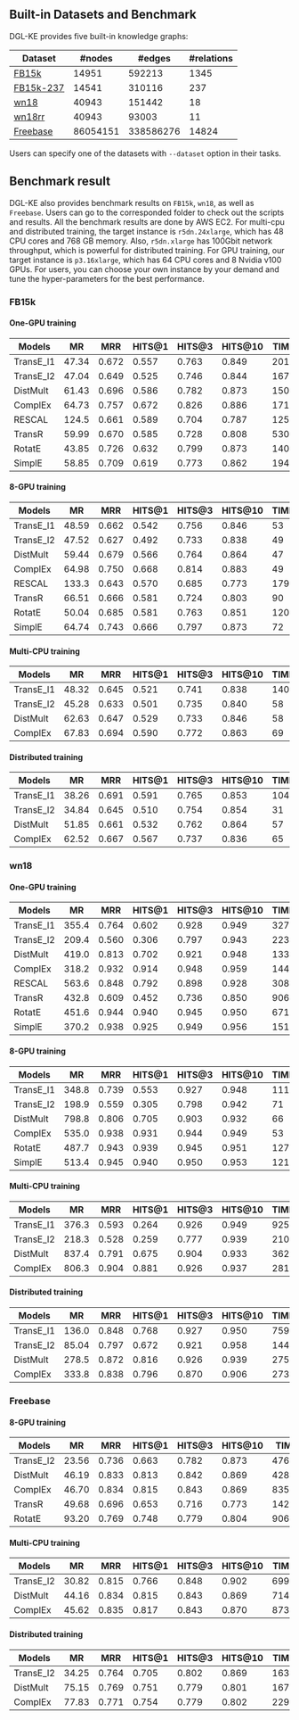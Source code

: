 ## Built-in Datasets and Benchmark

DGL-KE provides five built-in knowledge graphs:

| Dataset | #nodes | #edges | #relations |
|---------|--------|--------|------------|
| [FB15k](https://data.dgl.ai/dataset/FB15k.zip) | 14951 | 592213 | 1345 |
| [FB15k-237](https://data.dgl.ai/dataset/FB15k-237.zip) | 14541 | 310116 | 237 |
| [wn18](https://data.dgl.ai/dataset/wn18.zip) | 40943 | 151442 | 18 |
| [wn18rr](https://data.dgl.ai/dataset/wn18rr.zip) | 40943 | 93003 | 11 |
| [Freebase](https://data.dgl.ai/dataset/Freebase.zip) | 86054151 | 338586276 | 14824 |

Users can specify one of the datasets with `--dataset` option in their tasks.

## Benchmark result

DGL-KE also provides benchmark results on `FB15k`, `wn18`, as well as `Freebase`. Users can go to the corresponded folder to check out the scripts and results. All the benchmark results are done by AWS EC2. For multi-cpu and distributed training, the target instance is `r5dn.24xlarge`, which has 48 CPU cores and 768 GB memory. Also, `r5dn.xlarge` has 100Gbit network throughput, which is powerful for distributed training. For GPU training, our target instance is `p3.16xlarge`, which has 64 CPU cores and 8 Nvidia v100 GPUs. For users, you can choose your own instance by your demand and tune the hyper-parameters for the best performance.

### FB15k

#### One-GPU training

|  Models    |  MR   |  MRR  | HITS@1 | HITS@3 | HITS@10 | TIME |
|------------|-------|-------|--------|--------|---------|------|
| TransE_l1  | 47.34 | 0.672 | 0.557  | 0.763  | 0.849   | 201  |
| TransE_l2  | 47.04 | 0.649 | 0.525  | 0.746  | 0.844   | 167  |
| DistMult   | 61.43 | 0.696 | 0.586  | 0.782  | 0.873   | 150  |
| ComplEx    | 64.73 | 0.757 | 0.672  | 0.826  | 0.886   | 171  |
| RESCAL     | 124.5 | 0.661 | 0.589  | 0.704  | 0.787   | 1252 |
| TransR     | 59.99 | 0.670 | 0.585  | 0.728  | 0.808   | 530  |
| RotatE     | 43.85 | 0.726 | 0.632  | 0.799  | 0.873   | 1405 |
| SimplE     | 58.85 | 0.709 | 0.619  | 0.773  | 0.862   | 194  |

#### 8-GPU training

|  Models    |  MR   |  MRR  | HITS@1 | HITS@3 | HITS@10 | TIME |
|------------|-------|-------|--------|--------|---------|------|
| TransE_l1  | 48.59 | 0.662 | 0.542  | 0.756  |  0.846  | 53   |
| TransE_l2  | 47.52 | 0.627 | 0.492  | 0.733  |  0.838  | 49   |
| DistMult   | 59.44 | 0.679 | 0.566  | 0.764  |  0.864  | 47   |
| ComplEx    | 64.98 | 0.750 | 0.668  | 0.814  |  0.883  | 49   |
| RESCAL     | 133.3 | 0.643 | 0.570  | 0.685  |  0.773  | 179  |
| TransR     | 66.51 | 0.666 | 0.581  | 0.724  |  0.803  | 90   |
| RotatE     | 50.04 | 0.685 | 0.581  | 0.763  |  0.851  | 120  |
| SimplE     | 64.74 | 0.743 | 0.666  | 0.797  |  0.873  | 72   |

#### Multi-CPU training

|  Models   |  MR   |  MRR  | HITS@1 | HITS@3 | HITS@10 | TIME |
|-----------|-------|-------|--------|--------|---------|------|
| TransE_l1 | 48.32 | 0.645 | 0.521  | 0.741  |  0.838  | 140  |
| TransE_l2 | 45.28 | 0.633 | 0.501  | 0.735  |  0.840  | 58   |
| DistMult  | 62.63 | 0.647 | 0.529  | 0.733  |  0.846  | 58   |
| ComplEx   | 67.83 | 0.694 | 0.590  | 0.772  |  0.863  | 69   |

#### Distributed training

|  Models   |  MR   |  MRR  | HITS@1 | HITS@3 | HITS@10 | TIME |
|-----------|-------|-------|--------|--------|---------|------|
| TransE_l1 | 38.26 | 0.691 | 0.591  | 0.765  |  0.853  | 104  |
| TransE_l2 | 34.84 | 0.645 | 0.510  | 0.754  |  0.854  | 31   |
| DistMult  | 51.85 | 0.661 | 0.532  | 0.762  |  0.864  | 57   |
| ComplEx   | 62.52 | 0.667 | 0.567  | 0.737  |  0.836  | 65   |

### wn18

#### One-GPU training

|  Models    |  MR   |  MRR  | HITS@1 | HITS@3 | HITS@10 | TIME |
|------------|-------|-------|--------|--------|---------|------|
| TransE_l1  | 355.4 | 0.764 | 0.602  | 0.928  |  0.949  | 327  |
| TransE_l2  | 209.4 | 0.560 | 0.306  | 0.797  |  0.943  | 223  |
| DistMult   | 419.0 | 0.813 | 0.702  | 0.921  |  0.948  | 133  |
| ComplEx    | 318.2 | 0.932 | 0.914  | 0.948  |  0.959  | 144  |
| RESCAL     | 563.6 | 0.848 | 0.792  | 0.898  |  0.928  | 308  |
| TransR     | 432.8 | 0.609 | 0.452  | 0.736  |  0.850  | 906  |
| RotatE     | 451.6 | 0.944 | 0.940  | 0.945  |  0.950  | 671  |
| SimplE     | 370.2 | 0.938 | 0.925  | 0.949  | 0.956   | 151  |

#### 8-GPU training

|  Models    |  MR   |  MRR  | HITS@1 | HITS@3 | HITS@10 | TIME |
|------------|-------|-------|--------|--------|---------|------|
| TransE_l1  | 348.8 | 0.739 | 0.553  | 0.927  | 0.948   | 111  |
| TransE_l2  | 198.9 | 0.559 | 0.305  | 0.798  | 0.942   | 71   |
| DistMult   | 798.8 | 0.806 | 0.705  | 0.903  | 0.932   | 66   |
| ComplEx    | 535.0 | 0.938 | 0.931  | 0.944  | 0.949   | 53   |
| RotatE     | 487.7 | 0.943 | 0.939  | 0.945  | 0.951   | 127  |
| SimplE     | 513.4 | 0.945 | 0.940  | 0.950  | 0.953   | 121  |
#### Multi-CPU training

|  Models   |  MR   |  MRR  | HITS@1 | HITS@3 | HITS@10 | TIME |
|-----------|-------|-------|--------|--------|---------|------|
| TransE_l1 | 376.3 | 0.593 | 0.264  | 0.926  | 0.949   | 925  |
| TransE_l2 | 218.3 | 0.528 | 0.259  | 0.777  | 0.939   | 210  |
| DistMult  | 837.4 | 0.791 | 0.675  | 0.904  | 0.933   | 362  |
| ComplEx   | 806.3 | 0.904 | 0.881  | 0.926  | 0.937   | 281  |

#### Distributed training

|  Models   |  MR   |  MRR  | HITS@1 | HITS@3 | HITS@10 | TIME |
|-----------|-------|-------|--------|--------|---------|------|
| TransE_l1 | 136.0 | 0.848 | 0.768  | 0.927  | 0.950   | 759  |
| TransE_l2 | 85.04 | 0.797 | 0.672  | 0.921  | 0.958   | 144  |
| DistMult  | 278.5 | 0.872 | 0.816  | 0.926  | 0.939   | 275  |
| ComplEx   | 333.8 | 0.838 | 0.796  | 0.870  | 0.906   | 273  |

### Freebase

#### 8-GPU training

|  Models   |  MR   |  MRR  | HITS@1 | HITS@3 | HITS@10 | TIME |
|-----------|-------|-------|--------|--------|---------|------|
| TransE_l2 | 23.56 | 0.736 |  0.663 | 0.782  | 0.873   | 4767 |
| DistMult  | 46.19 | 0.833 |  0.813 | 0.842  | 0.869   | 4281 |
| ComplEx   | 46.70 | 0.834 |  0.815 | 0.843  | 0.869   | 8356 |
| TransR    | 49.68 | 0.696 |  0.653 | 0.716  | 0.773   |14235 |
| RotatE    | 93.20 | 0.769 |  0.748 | 0.779  | 0.804   | 9060 |

#### Multi-CPU training

|  Models   |  MR   |  MRR  | HITS@1 | HITS@3 | HITS@10 | TIME |
|-----------|-------|-------|--------|--------|---------|------|
| TransE_l2 | 30.82 | 0.815 |  0.766 | 0.848  | 0.902   | 6993 |
| DistMult  | 44.16 | 0.834 |  0.815 | 0.843  | 0.869   | 7146 |
| ComplEx   | 45.62 | 0.835 |  0.817 | 0.843  | 0.870   | 8732 |

#### Distributed training

|  Models   |  MR   |  MRR  | HITS@1 | HITS@3 | HITS@10 | TIME |
|-----------|-------|-------|--------|--------|---------|------|
| TransE_l2 | 34.25 | 0.764 | 0.705  | 0.802  | 0.869   | 1633 |
| DistMult  | 75.15 | 0.769 | 0.751  | 0.779  | 0.801   | 1679 |
| ComplEx   | 77.83 | 0.771 | 0.754  | 0.779  | 0.802   | 2293 |
